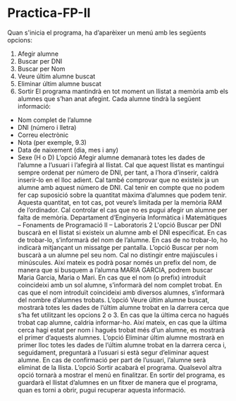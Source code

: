 # Practica-FP-II

Quan s'inicia el programa, ha d’aparèixer un menú amb les següents opcions:

1. Afegir alumne
2. Buscar per DNI
3. Buscar per Nom
4. Veure últim alumne buscat
5. Eliminar últim alumne buscat
6. Sortir
   El programa mantindrà en tot moment un llistat a memòria amb els alumnes que s’han anat afegint.
   Cada alumne tindrà la següent informació:

- Nom complet de l’alumne
- DNI (número i lletra)
- Correu electrònic
- Nota (per exemple, 9.3)
- Data de naixement (dia, mes i any)
- Sexe (H o D)
  L’opció Afegir alumne demanarà totes les dades de l’alumne a l’usuari i l’afegirà al llistat. Cal que
  aquest llistat es mantingui sempre ordenat per número de DNI, per tant, a l’hora d’inserir, caldrà
  inserir-lo en el lloc adient. Cal també comprovar que no existeix ja un alumne amb aquest número de
  DNI.
  Cal tenir en compte que no podem fer cap suposició sobre la quantitat màxima d’alumnes que podem
  tenir. Aquesta quantitat, en tot cas, pot veure’s limitada per la memòria RAM de l’ordinador. Cal
  controlar el cas que no es pugui afegir un alumne per falta de memòria.
  Departament d’Enginyeria Informàtica i Matemàtiques – Fonaments de Programació II – Laboratoris
  2
  L'opció Buscar per DNI buscarà en el llistat si existeix un alumne amb el DNI especificat. En cas de
  trobar-lo, s’informarà del nom de l’alumne. En cas de no trobar-lo, ho indicarà mitjançant un missatge
  per pantalla.
  L’opció Buscar per nom buscarà a un alumne pel seu nom. Cal no distingir entre majúscules i
  minúscules. Així mateix es podrà posar només un prefix del nom, de manera que si busquem a
  l’alumna MARIA GARCIA, podrem buscar Maria Garcia, Maria o Mari.
  En cas que el nom (o prefix) introduït coincideixi amb un sol alumne, s’informarà del nom complet
  trobat. En cas que el nom introduït coincideixi amb diversos alumnes, s’informarà del nombre
  d’alumnes trobats.
  L’opció Veure últim alumne buscat, mostrarà totes les dades de l’últim alumne trobat en la darrera
  cerca que s’ha fet utilitzant les opcions 2 o 3. En cas que la última cerca no hagués trobat cap alumne,
  caldria informar-ho. Així mateix, en cas que la última cerca hagi estat per nom i hagués trobat més
  d’un alumne, es mostrarà el primer d’aquests alumnes.
  L’opció Eliminar últim alumne mostrarà en primer lloc totes les dades de l’últim alumne trobat en la
  darrera cerca i, seguidament, preguntarà a l’usuari si està segur d’eliminar aquest alumne. En cas de
  confirmació per part de l’usuari, l’alumne serà eliminat de la llista.
  L’opció Sortir acabarà el programa. Qualsevol altra opció tornarà a mostrar el menú en finalitzar.
  En sortir del programa, es guardarà el llistat d’alumnes en un fitxer de manera que el programa,
  quan es torni a obrir, pugui recuperar aquesta informació.

